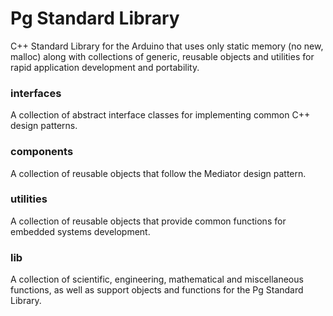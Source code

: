 # Pg Standard Library
C++ Standard Library for the Arduino that uses only static memory (no new, malloc) along with collections of generic, reusable objects and utilities for rapid application development and portability.

### interfaces 
A collection of abstract interface classes for implementing common C++ design patterns.

### components
A collection of reusable objects that follow the Mediator design pattern.

### utilities
A collection of reusable objects that provide common functions for embedded systems development.

### lib
A collection of scientific, engineering, mathematical and miscellaneous functions, as well as support objects and functions for the Pg Standard Library. 
